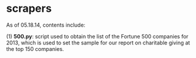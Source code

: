 scrapers
========

As of 05.18.14, contents include:


(1) **500.py**: script used to obtain the list of the Fortune 500 companies for 2013, which is used to set the sample for our report on charitable giving at the top 150 companies.
